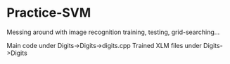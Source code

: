 # Practice-SVM
Messing around with image recognition training, testing, grid-searching...

Main code under Digits->Digits->digits.cpp
Trained XLM files under Digits->Digits
